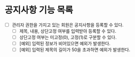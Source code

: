 # 공지사항 기능 목록

* [ ] 관리자 권한을 가지고 있는 회원은 공지사항을 등록할 수 있다.
  * [ ] 제목, 내용, 상단고정 여부를 입력받아 등록할 수 있다.
  * [ ] 상단고정 여부는 미고정(0), 고정(1)로 구분할 수 있다.
  * [ ] [예외] 입력된 정보가 비어있으면 예외가 발생한다.
  * [ ] [예외] 입력된 제목의 길이가 50을 초과하면 예외가 발생한다.